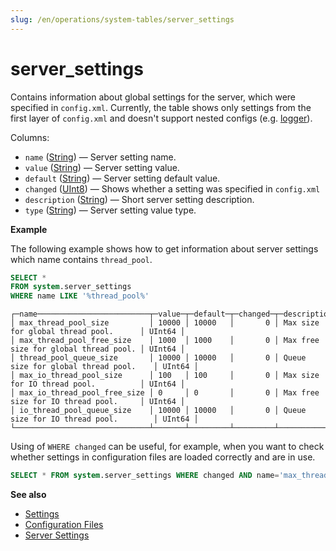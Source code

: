 ```yaml
---
slug: /en/operations/system-tables/server_settings
---
```

# server_settings

Contains information about global settings for the server, which were specified in `config.xml`.
Currently, the table shows only settings from the first layer of `config.xml` and doesn't support nested configs (e.g. [logger](../../operations/server-configuration-parameters/settings.md#server_configuration_parameters-logger)).

Columns:

-   `name` ([String](../../sql-reference/data-types/string.md)) — Server setting name.
-   `value` ([String](../../sql-reference/data-types/string.md)) — Server setting value.
-   `default` ([String](../../sql-reference/data-types/string.md)) — Server setting default value.
-   `changed` ([UInt8](../../sql-reference/data-types/int-uint.md#uint-ranges)) — Shows whether a setting was specified in `config.xml`
-   `description` ([String](../../sql-reference/data-types/string.md)) — Short server setting description.
-   `type` ([String](../../sql-reference/data-types/string.md)) — Server setting value type.

**Example**

The following example shows how to get information about server settings which name contains `thread_pool`.

``` sql
SELECT *
FROM system.server_settings
WHERE name LIKE '%thread_pool%'
```

``` text
┌─name─────────────────────────┬─value─┬─default─┬─changed─┬─description───────────────────────────┬─type───┐
│ max_thread_pool_size         │ 10000 │ 10000   │       0 │ Max size for global thread pool.      │ UInt64 │
│ max_thread_pool_free_size    │ 1000  │ 1000    │       0 │ Max free size for global thread pool. │ UInt64 │
│ thread_pool_queue_size       │ 10000 │ 10000   │       0 │ Queue size for global thread pool.    │ UInt64 │
│ max_io_thread_pool_size      │ 100   │ 100     │       0 │ Max size for IO thread pool.          │ UInt64 │
│ max_io_thread_pool_free_size │ 0     │ 0       │       0 │ Max free size for IO thread pool.     │ UInt64 │
│ io_thread_pool_queue_size    │ 10000 │ 10000   │       0 │ Queue size for IO thread pool.        │ UInt64 │
└──────────────────────────────┴───────┴─────────┴─────────┴───────────────────────────────────────┴────────┘
```

Using of `WHERE changed` can be useful, for example, when you want to check 
whether settings in configuration files are loaded correctly and are in use.

<!-- -->

``` sql
SELECT * FROM system.server_settings WHERE changed AND name='max_thread_pool_size'
```

**See also**

-   [Settings](../../operations/system-tables/settings.md)
-   [Configuration Files](../../operations/configuration-files.md)
-   [Server Settings](../../operations/server-configuration-parameters/settings.md)
